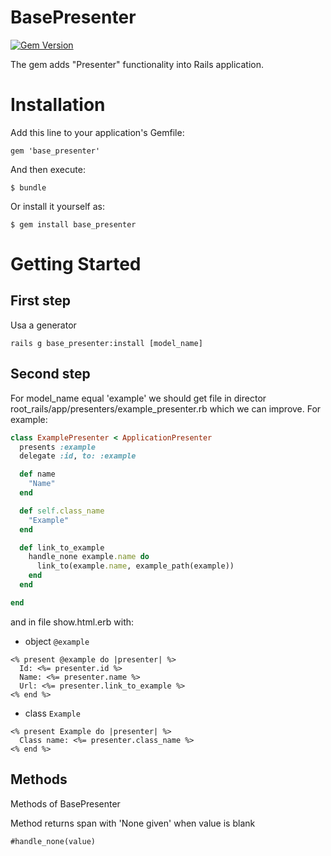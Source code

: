 # BasePresenter

[![Gem Version](https://badge.fury.io/rb/base_presenter.png)](http://badge.fury.io/rb/base_presenter)

The gem adds "Presenter" functionality into Rails application.

# Installation

Add this line to your application's Gemfile:

    gem 'base_presenter'

And then execute:

    $ bundle

Or install it yourself as:

    $ gem install base_presenter

# Getting Started

## First step

Usa a generator

    rails g base_presenter:install [model_name]

## Second step

For model_name equal 'example' we should get file in director root_rails/app/presenters/example_presenter.rb which we can improve.
For example:

```ruby
class ExamplePresenter < ApplicationPresenter
  presents :example
  delegate :id, to: :example

  def name
    "Name"
  end

  def self.class_name
    "Example"
  end

  def link_to_example
    handle_none example.name do
      link_to(example.name, example_path(example))
    end
  end

end
```

and in file show.html.erb with:
* object `@example`

```erb
<% present @example do |presenter| %>
  Id: <%= presenter.id %>
  Name: <%= presenter.name %>
  Url: <%= presenter.link_to_example %>
<% end %>
```

* class `Example`

```erb
<% present Example do |presenter| %>
  Class name: <%= presenter.class_name %>
<% end %>
```

## Methods

Methods of BasePresenter

Method returns span with 'None given' when value is blank
```erb
#handle_none(value)
```
